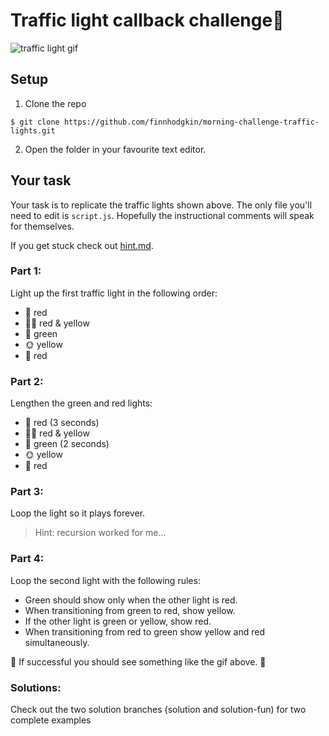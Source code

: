 # Traffic light callback challenge:vertical_traffic_light:

![traffic light gif](https://user-images.githubusercontent.com/22300773/27510355-77a53678-5906-11e7-8215-845f9c987e09.gif)

## Setup

1. Clone the repo

```
$ git clone https://github.com/finnhodgkin/morning-challenge-traffic-lights.git
```

2. Open the folder in your favourite text editor.

## Your task

Your task is to replicate the traffic lights shown above. The only file you'll
need to edit is `script.js`. Hopefully the instructional comments will speak for
themselves.

If you get stuck check out [hint.md](./hint.md).

### Part 1:

Light up the first traffic light in the following order:

+ :red_circle: red
+ :red_circle::sun_with_face: red & yellow
+ :green_apple: green
+ :sun_with_face: yellow
+ :red_circle: red

### Part 2:

Lengthen the green and red lights:

+ :red_circle: red (3 seconds)
+ :red_circle::sun_with_face: red & yellow
+ :green_apple: green (2 seconds)
+ :sun_with_face: yellow
+ :red_circle: red

### Part 3:

Loop the light so it plays forever.

> Hint: recursion worked for me...

### Part 4:

Loop the second light with the following rules:

+ Green should show only when the other light is red.
+ When transitioning from green to red, show yellow.
+ If the other light is green or yellow, show red.
+ When transitioning from red to green show yellow and red simultaneously.

:vertical_traffic_light: If successful you should see something like the
gif above. :tada:

### Solutions:

Check out the two solution branches (solution and solution-fun) for two complete examples
